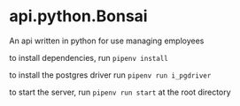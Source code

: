 # api.python.Bonsai
An api written in python for use managing employees

to install dependencies, run ```pipenv install```

to install the postgres driver run ```pipenv run i_pgdriver```

to start the server, run ```pipenv run start``` at the root directory


